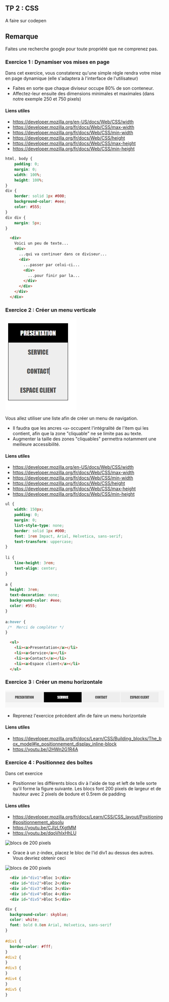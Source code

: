 ## TP 2 : CSS

A faire sur codepen

## Remarque

Faites une recherche google pour toute propriété que ne comprenez pas.

### Exercice 1 : Dynamiser vos mises en page

Dans cet exercice, vous constaterez qu'une simple régle rendra votre mise en page dynamique (elle s'adaptera à l'interface de l'utilisateur)

- Faites en sorte que chaque diviseur occupe 80% de son conteneur. 
- Affectez-leur ensuite des dimensions minimales et maximales (dans notre exemple 250 et 750 pixels)

#### Liens utiles

* https://developer.mozilla.org/en-US/docs/Web/CSS/width
* https://developer.mozilla.org/fr/docs/Web/CSS/max-width
* https://developer.mozilla.org/fr/docs/Web/CSS/min-width
* https://developer.mozilla.org/fr/docs/Web/CSS/height
* https://developer.mozilla.org/fr/docs/Web/CSS/max-height
* https://developer.mozilla.org/fr/docs/Web/CSS/min-height

```css
html, body {
    padding: 0;
    margin: 0;
    width: 100%;
    height: 100%;
}
div {
    border: solid 1px #000;
    background-color: #eee;
    color: #555;
}
div div {
    margin: 5px;
}
```

```html
  <div>
    Voici un peu de texte...
    <div>
      ...qui va continuer dans ce diviseur...
      <div>
        ...passer par celui-ci...
        <div>
          ...pour finir par la...
        </div>
      </div>
    </div>
  </div>
```
### Exercice 2 : Créer un menu verticale

<img src="tp-2-exo-2-img-1.jpg" alt="demo exo tp-2">

Vous allez utiliser une liste afin de créer un menu de navigation. 
- Il faudra que les ancres `<a>` occupent l'intégralité de l'item qui les contient, afin que la zone "cliquable" ne se limite pas au texte. 
- Augmenter la taille des zones "cliquables" permettra notamment une meilleure accessibilité.

#### Liens utiles

* https://developer.mozilla.org/en-US/docs/Web/CSS/width
* https://developer.mozilla.org/fr/docs/Web/CSS/max-width
* https://developer.mozilla.org/fr/docs/Web/CSS/min-width
* https://developer.mozilla.org/fr/docs/Web/CSS/height
* https://developer.mozilla.org/fr/docs/Web/CSS/max-height
* https://developer.mozilla.org/fr/docs/Web/CSS/min-height


```css
ul {
    width: 150px;
    padding: 0;
    margin: 0;
    list-style-type: none;
    border: solid 1px #000;
    font: 1rem Impact, Arial, Helvetica, sans-serif;
    text-transform: uppercase;
}
    
li {
    line-height: 3rem;
    text-align: center;
}
    
a { 
  height: 3rem;
  text-decoration: none;
  background-color: #eee;
  color: #555;
}

a:hover {
 /*  Merci de compléter */ 
}
```

```html
  <ul>
    <li><a>Presentation</a></li>
    <li><a>Service</a></li>
    <li><a>Contact</a></li>
    <li><a>Espace client</a></li>
  </ul>
```

### Exercice 3 : Créer un menu horizontale

<img src="tp-2-exo-3-img-1.jpg" alt="demo exo tp-3">

- Reprenez l'exercice précédent afin de faire un menu horizontale

#### Liens utiles
* https://developer.mozilla.org/fr/docs/Learn/CSS/Building_blocks/The_box_model#le_positionnement_display_inline-block
* https://youtu.be/j2HWn2G1R4A

### Exercice 4 : Positionnez des boîtes
Dans cet exercice
- Positionner les différents blocs div à l'aide de top et left de telle sorte qu'il forme la figure suivante. Les blocs font 200 pixels de largeur et de hauteur avec 2 pixels de bodure et 0.5rem de padding

#### Liens utiles
* https://developer.mozilla.org/fr/docs/Learn/CSS/CSS_layout/Positioning#positionnement_absolu
* https://youtu.be/CJIzLfXgtMM
* https://youtu.be/dqoVhIxHhLU

![blocs de 200 pixels](https://github.com/techmindconsulting/workshop-css/blob/main/tp-2-exo-4-img-1.jpg)

- Grace à un z-index, placez le bloc de l'id div1 au dessus des autres. Vous devriez obtenir ceci

![blocs de 200 pixels](https://github.com/techmindconsulting/workshop-css/blob/main/tp-2-exo-4-img-2.jpg)

```html
  <div id="div1">Bloc 1</div>
  <div id="div2">Bloc 2</div>
  <div id="div3">Bloc 3</div>
  <div id="div4">Bloc 4</div>
  <div id="div5">Bloc 5</div>
```

```css
div {
  background-color: skyblue;
  color: white;
  font: bold 0.8em Arial, Helvetica, sans-serif
}

#div1 {
  border-color: #fff;
}
#div2 {
}
#div3 {
}
#div4 {
}
#div5 {
}
```


